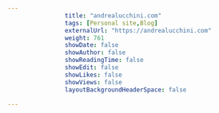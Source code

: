 ---
                title: "andrealucchini.com"
                tags: [Personal site,Blog]
                externalUrl: "https://andrealucchini.com"
                weight: 761
                showDate: false
                showAuthor: false
                showReadingTime: false
                showEdit: false
                showLikes: false
                showViews: false
                layoutBackgroundHeaderSpace: false
                ---
